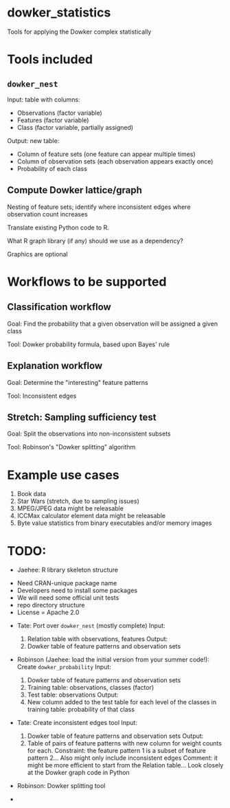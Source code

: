 # dowker_statistics
Tools for applying the Dowker complex statistically

# Tools included

## `dowker_nest`

Input: table with columns:
* Observations (factor variable)
* Features (factor variable)
* Class (factor variable, partially assigned)

Output: new table:
* Column of feature sets (one feature can appear multiple times)
* Column of observation sets (each observation appears exactly once)
* Probability of each class

## Compute Dowker lattice/graph

Nesting of feature sets; identify where inconsistent edges where observation count increases

Translate existing Python code to R.

What R graph library (if any) should we use as a dependency?

Graphics are optional

# Workflows to be supported

## Classification workflow

Goal: Find the probability that a given observation will be assigned a given class

Tool: Dowker probability formula, based upon Bayes' rule

## Explanation workflow

Goal: Determine the "interesting" feature patterns

Tool: Inconsistent edges

## Stretch: Sampling sufficiency test

Goal: Split the observations into non-inconsistent subsets

Tool: Robinson's "Dowker splitting" algorithm

# Example use cases

1. Book data 
2. Star Wars (stretch, due to sampling issues)
3. MPEG/JPEG data might be releasable
4. ICCMax calculator element data might be releasable
5. Byte value statistics from binary executables and/or memory images

# TODO:

* Jaehee: R library skeleton structure
 - Need CRAN-unique package name
 - Developers need to install some packages
 - We will need some official unit tests
 - repo directory structure
 - License = Apache 2.0

* Tate: Port over `dowker_nest` (mostly complete)
 Input:
  1. Relation table with observations, features
 Output:
  1. Dowker table of feature patterns and observation sets

* Robinson (Jaehee: load the initial version from your summer code!): Create `dowker_probability`
 Input:
  1. Dowker table of feature patterns and observation sets
  2. Training table: observations, classes (factor)
  3. Test table: observations
 Output:
  1. New column added to the test table for each level of the classes in training table: probability of that class

* Tate: Create inconsistent edges tool
 Input:
  1. Dowker table of feature patterns and observation sets
 Output:
  1. Table of pairs of feature patterns with new column for weight counts for each.  Constraint: the feature pattern 1 is a subset of feature pattern 2... Also might only include inconsistent edges
 Comment: it might be more efficient to start from the Relation table... Look closely at the Dowker graph code in Python

* Robinson: Dowker splitting tool
 - 
